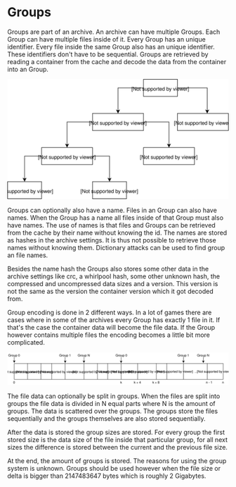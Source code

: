 # Groups

Groups are part of an archive. An archive can have multiple 
Groups. Each Group can have multiple files inside of it. Every 
Group has an unique identifier. Every file inside the same Group also
has an unique identifier. These identifiers don't have to be sequential.
Groups are retrieved by reading a container from the cache and decode 
the data from the container into an Group.

![Cache content](images/HighLevelOverview.svg)

Groups can optionally also have a name. Files in an Group can also
have names. When the Group has a name all files inside of that Group
must also have names. The use of names is that files and Groups can be
retrieved from the cache by their name without knowing the id. The names
are stored as hashes in the archive settings. It is thus not possible
to retrieve those names without knowing them. Dictionary attacks can be
used to find group an file names.

Besides the name hash the Groups also stores some other data in the
archive settings like crc, a whirlpool hash, some other unknown hash,
the compressed and uncompressed data sizes and a version. This version
is not the same as the version the container version which it got decoded
from.

Group encoding is done in 2 different ways. In a lot of games there are
cases where in some of the archives every Group has exactly 1 file
in it. If that's the case the container data will become the file data.
If the Group however contains multiple files the encoding becomes a 
little bit more complicated.

![Group Multiple Files Encoding](images/MultiFileGroup.svg)

The file data can optionally be split in groups. When the files are split
into groups the file data is divided in N equal parts where N is the amount
of groups. The data is scattered over the groups. The groups store the
files sequentially and the groups themselves are also stored sequentially.

After the data is stored the group sizes are stored. For every group the
first stored size is the data size of the file inside that particular group, 
for all next sizes the difference is stored between the current and the previous
file size.

At the end, the amount of groups is stored. The reasons for using the group
system is unknown. Groups should be used however when the file size or
delta is bigger than 2147483647 bytes which is roughly 2 Gigabytes.